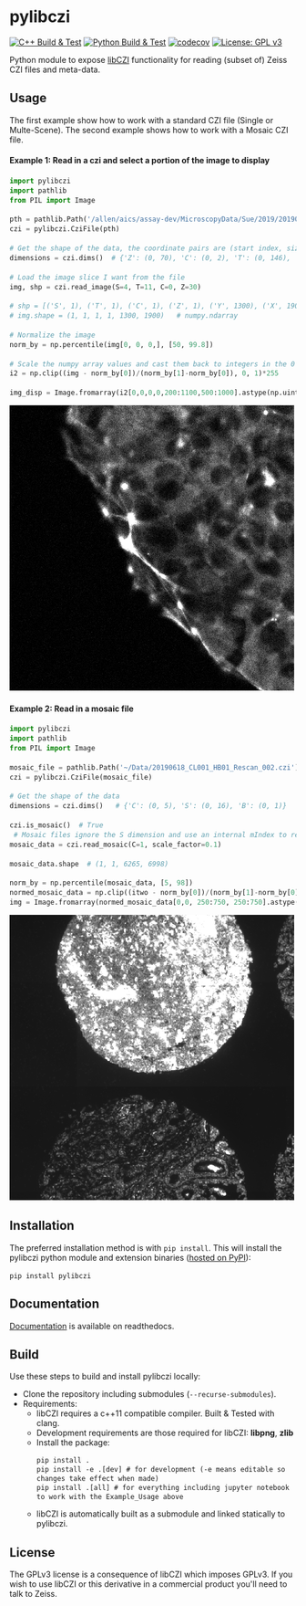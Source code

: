 # pylibczi
[![C++ Build & Test](https://github.com/AllenCellModeling/pylibczi/workflows/C%2B%2B%20Build%20%26%20Test/badge.svg)](https://github.com/AllenCellModeling/pylibczi/actions)
[![Python Build & Test](https://github.com/AllenCellModeling/pylibczi/workflows/Python%20Build%2C%20Test%2C%20%26%20Lint/badge.svg)](https://github.com/AllenCellModeling/pylibczi/actions)
[![codecov](https://codecov.io/gh/AllenCellModeling/pylibczi/branch/feature/pybind11/graph/badge.svg)](https://codecov.io/gh/AllenCellModeling/pylibczi)
[![License: GPL v3](https://img.shields.io/badge/License-GPLv3-blue.svg)](https://www.gnu.org/licenses/gpl-3.0)


Python module to expose [libCZI](https://github.com/zeiss-microscopy/libCZI) functionality for reading (subset of) Zeiss CZI files and meta-data.

## Usage

The first example show how to work with a standard CZI file (Single or Multe-Scene). The second example shows how to work with a Mosaic CZI file.

#### Example 1:  Read in a czi and select a portion of the image to display
```python
import pylibczi
import pathlib
from PIL import Image

pth = pathlib.Path('/allen/aics/assay-dev/MicroscopyData/Sue/2019/20190610/20190610_S02-02.czi')
czi = pylibczi.CziFile(pth)

# Get the shape of the data, the coordinate pairs are (start index, size)
dimensions = czi.dims()  # {'Z': (0, 70), 'C': (0, 2), 'T': (0, 146), 'S': (0, 12), 'B': (0, 1)}

# Load the image slice I want from the file
img, shp = czi.read_image(S=4, T=11, C=0, Z=30) 

# shp = [('S', 1), ('T', 1), ('C', 1), ('Z', 1), ('Y', 1300), ('X', 1900)]  # List[(Dimension, size), ...]
# img.shape = (1, 1, 1, 1, 1300, 1900)   # numpy.ndarray

# Normalize the image 
norm_by = np.percentile(img[0, 0, 0,], [50, 99.8])

# Scale the numpy array values and cast them back to integers in the 0 to 255 range
i2 = np.clip((img - norm_by[0])/(norm_by[1]-norm_by[0]), 0, 1)*255

img_disp = Image.fromarray(i2[0,0,0,0,200:1100,500:1000].astype(np.uint8))
```
![Colony Image](colony.png)

#### Example 2:  Read in a mosaic file 
```python
import pylibczi
import pathlib
from PIL import Image

mosaic_file = pathlib.Path('~/Data/20190618_CL001_HB01_Rescan_002.czi').expanduser()
czi = pylibczi.CziFile(mosaic_file)

# Get the shape of the data
dimensions = czi.dims()   # {'C': (0, 5), 'S': (0, 16), 'B': (0, 1)}

czi.is_mosaic()  # True 
 # Mosaic files ignore the S dimension and use an internal mIndex to reconstruct, the scale factor allows one to generate a manageable image
mosaic_data = czi.read_mosaic(C=1, scale_factor=0.1) 

mosaic_data.shape  # (1, 1, 6265, 6998)

norm_by = np.percentile(mosaic_data, [5, 98])
normed_mosaic_data = np.clip((itwo - norm_by[0])/(norm_by[1]-norm_by[0]), 0, 1)*255
img = Image.fromarray(normed_mosaic_data[0,0, 250:750, 250:750].astype(np.uint8))
```
![Mosaic Histology Image](histo.png)

## Installation

The preferred installation method is with `pip install`.
This will install the pylibczi python module and extension binaries ([hosted on PyPI](https://pypi.org/project/pylibczi/)):

`
pip install pylibczi
`

## Documentation

[Documentation](https://pylibczi.readthedocs.io/en/latest/index.html) is available on readthedocs.

## Build

Use these steps to build and install pylibczi locally:

* Clone the repository including submodules (`--recurse-submodules`).
* Requirements:
  * libCZI requires a c++11 compatible compiler. Built & Tested with clang.
  * Development requirements are those required for libCZI: **libpng**, **zlib**
  * Install the package:
    ```
    pip install .
    pip install -e .[dev] # for development (-e means editable so changes take effect when made)
    pip install .[all] # for everything including jupyter notebook to work with the Example_Usage above
    ```
  * libCZI is automatically built as a submodule and linked statically to pylibczi.

## License

The GPLv3 license is a consequence of libCZI which imposes GPLv3. If you wish to use libCZI or this derivative in
a commercial product you'll need to talk to Zeiss.
